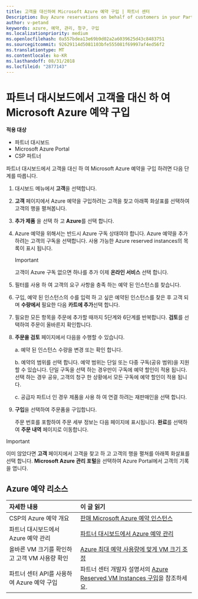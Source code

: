 ```yaml
---
title: 고객을 대신하여 Microsoft Azure 예약 구입 | 파트너 센터
Description: Buy Azure reservations on behalf of customers in your Partner Dashboard.
author: v-petand
keywords: azure, 예약, 관리, 청구, 구입
ms.localizationpriority: medium
ms.openlocfilehash: 0a557bdea13e69b9d02a2a6039625d43c8483751
ms.sourcegitcommit: 92629114d5081103bfe555081f69997af4ed56f2
ms.translationtype: MT
ms.contentlocale: ko-KR
ms.lasthandoff: 08/31/2018
ms.locfileid: "2877143"
---
```

# <a name="buy-microsoft-azure-reservations-on-behalf-of-your-customers-in-the-partner-dashboard"></a>파트너 대시보드에서 고객을 대신 하 여 Microsoft Azure 예약 구입 

**적용 대상**

-  파트너 대시보드
-  Microsoft Azure Portal
-  CSP 파트너

파트너 대시보드에서 고객을 대신 하 여 Microsoft Azure 예약을 구입 하려면 다음 단계를 따릅니다.

1. 대시보드 메뉴에서 **고객**을 선택합니다.  

2. **고객** 페이지에서 Azure 예약을 구입하려는 고객을 찾고 아래쪽 화살표를 선택하여 고객의 행을 펼쳐봅니다.  

3. **추가 제품** 을 선택 하 고 **Azure**를 선택 합니다. 
    
4. Azure 예약을 위해서는 반드시 Azure 구독 상태여야 합니다. Azure 예약을 추가하려는 고객의 구독을 선택합니다. 사용 가능한 Azure reserved instances의 목록이 표시 됩니다. 

    >[!IMPORTANT] 
    >고객이 Azure 구독 없으면 하나를 추가 이제 **온라인 서비스** 선택 합니다. 

5. 필터를 사용 하 여 고객의 요구 사항을 충족 하는 예약 된 인스턴스를 찾습니다.  

6. 구입, 예약 된 인스턴스의 수를 입력 하 고 싶은 예약된 인스턴스를 찾은 후 고객 되며 **수량에서** 필요한 다음 **카트에 추가**선택 합니다.  

7. 필요한 모든 항목을 주문에 추가할 때까지 5단계와 6단계를 반복합니다. **검토**를 선택하여 주문이 올바른지 확인합니다.  

8. **주문을 검토** 페이지에서 다음을 수행할 수 있습니다. 

    a. 예약 된 인스턴스 수량을 변경 또는 확인 합니다.

    b. 예약의 범위를 선택 합니다. 예약 범위는 단일 또는 다중 구독(공유 범위)을 지원할 수 있습니다. 단일 구독을 선택 하는 경우만이 구독에 예약 할인이 적용 됩니다. 선택 하는 경우 공유, 고객의 청구 한 상황에서 모든 구독에 예약 할인이 적용 됩니다. 

    c. 공급자 파트너 인 경우 제품을 사용 하 여 연결 하려는 재판매인을 선택 합니다.

9. **구입**을 선택하여 주문품을 구입합니다. 

    주문 번호를 포함하여 주문 세부 정보는 다음 페이지에 표시됩니다. **완료**를 선택하여 **주문 내역** 페이지로 이동합니다. 

>[!IMPORTANT]
>이미 않았다면 **고객** 페이지에서 고객을 찾고 하 고 고객의 행을 펼쳐를 아래쪽 화살표를 선택 합니다. **Microsoft Azure 관리 포털**을 선택하여 Azure Portal에서 고객의 기록을 엽니다.

## <a name="azure-reservations-resources"></a>Azure 예약 리소스
|**자세한 내용**   |**이 글 읽기**    |
|:-----------------------------|:-----------------|
|CSP의 Azure 예약 개요  | [판매 Microsoft Azure 예약 인스턴스](azure-reservations.md) |
|파트너 대시보드에서 Azure 예약 관리 | [파트너 대시보드에서 Azure 예약 관리](azure-reservations-manage.md)
|올바른 VM 크기를 확인하고 고객 VM 사용량 확인   |[Azure 최대 예약 사용량에 맞게 VM 크기 조정](azure-usage.md)   |
|파트너 센터 API를 사용하여 Azure 예약 구입 | 파트너 센터 개발자 설명서의 [Azure Reserved VM Instances 구입](https://docs.microsoft.com/partner-center/develop/purchase-azure-reservations)을 참조하세요.

 


 
